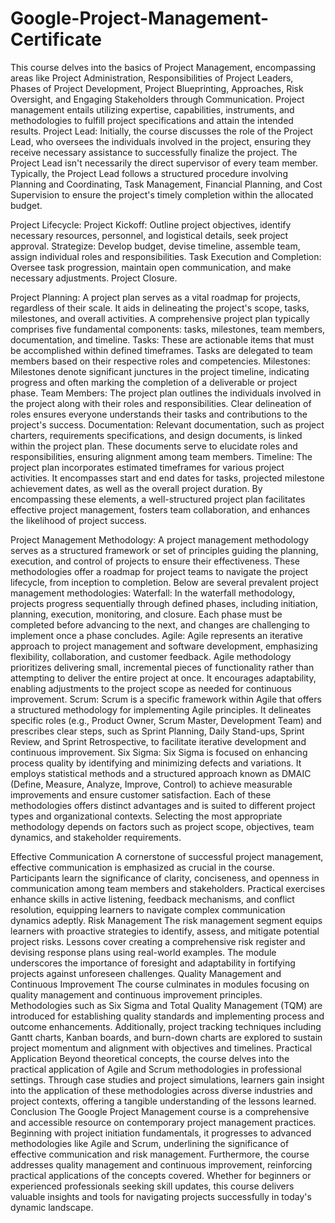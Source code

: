 # Google-Project-Management-Certificate

This course delves into the basics of Project Management, encompassing areas like Project Administration, Responsibilities of Project Leaders, Phases of Project Development, Project Blueprinting, Approaches, Risk Oversight, and Engaging Stakeholders through Communication.
Project management entails utilizing expertise, capabilities, instruments, and methodologies to fulfill project specifications and attain the intended results.
Project Lead:
Initially, the course discusses the role of the Project Lead, who oversees the individuals involved in the project, ensuring they receive necessary assistance to successfully finalize the project. The Project Lead isn't necessarily the direct supervisor of every team member.
Typically, the Project Lead follows a structured procedure involving Planning and Coordinating, Task Management, Financial Planning, and Cost Supervision to ensure the project's timely completion within the allocated budget.

Project Lifecycle:
Project Kickoff: Outline project objectives, identify necessary resources, personnel, and logistical details, seek project approval.
Strategize: Develop budget, devise timeline, assemble team, assign individual roles and responsibilities.
Task Execution and Completion: Oversee task progression, maintain open communication, and make necessary adjustments.
Project Closure.

Project Planning:
A project plan serves as a vital roadmap for projects, regardless of their scale. It aids in delineating the project's scope, tasks, milestones, and overall activities. A comprehensive project plan typically comprises five fundamental components: tasks, milestones, team members, documentation, and timeline.
Tasks: These are actionable items that must be accomplished within defined timeframes. Tasks are delegated to team members based on their respective roles and competencies.
Milestones: Milestones denote significant junctures in the project timeline, indicating progress and often marking the completion of a deliverable or project phase.
Team Members: The project plan outlines the individuals involved in the project along with their roles and responsibilities. Clear delineation of roles ensures everyone understands their tasks and contributions to the project's success.
Documentation: Relevant documentation, such as project charters, requirements specifications, and design documents, is linked within the project plan. These documents serve to elucidate roles and responsibilities, ensuring alignment among team members.
Timeline: The project plan incorporates estimated timeframes for various project activities. It encompasses start and end dates for tasks, projected milestone achievement dates, as well as the overall project duration.
By encompassing these elements, a well-structured project plan facilitates effective project management, fosters team collaboration, and enhances the likelihood of project success.

Project Management Methodology:
A project management methodology serves as a structured framework or set of principles guiding the planning, execution, and control of projects to ensure their effectiveness. These methodologies offer a roadmap for project teams to navigate the project lifecycle, from inception to completion. Below are several prevalent project management methodologies:
Waterfall: In the waterfall methodology, projects progress sequentially through defined phases, including initiation, planning, execution, monitoring, and closure. Each phase must be completed before advancing to the next, and changes are challenging to implement once a phase concludes.
Agile: Agile represents an iterative approach to project management and software development, emphasizing flexibility, collaboration, and customer feedback. Agile methodology prioritizes delivering small, incremental pieces of functionality rather than attempting to deliver the entire project at once. It encourages adaptability, enabling adjustments to the project scope as needed for continuous improvement.
Scrum: Scrum is a specific framework within Agile that offers a structured methodology for implementing Agile principles. It delineates specific roles (e.g., Product Owner, Scrum Master, Development Team) and prescribes clear steps, such as Sprint Planning, Daily Stand-ups, Sprint Review, and Sprint Retrospective, to facilitate iterative development and continuous improvement.
Six Sigma: Six Sigma is focused on enhancing process quality by identifying and minimizing defects and variations. It employs statistical methods and a structured approach known as DMAIC (Define, Measure, Analyze, Improve, Control) to achieve measurable improvements and ensure customer satisfaction.
Each of these methodologies offers distinct advantages and is suited to different project types and organizational contexts. Selecting the most appropriate methodology depends on factors such as project scope, objectives, team dynamics, and stakeholder requirements.

Effective Communication
A cornerstone of successful project management, effective communication is emphasized as crucial in the course. Participants learn the significance of clarity, conciseness, and openness in communication among team members and stakeholders. Practical exercises enhance skills in active listening, feedback mechanisms, and conflict resolution, equipping learners to navigate complex communication dynamics adeptly.
Risk Management
The risk management segment equips learners with proactive strategies to identify, assess, and mitigate potential project risks. Lessons cover creating a comprehensive risk register and devising response plans using real-world examples. The module underscores the importance of foresight and adaptability in fortifying projects against unforeseen challenges.
Quality Management and Continuous Improvement
The course culminates in modules focusing on quality management and continuous improvement principles. Methodologies such as Six Sigma and Total Quality Management (TQM) are introduced for establishing quality standards and implementing process and outcome enhancements. Additionally, project tracking techniques including Gantt charts, Kanban boards, and burn-down charts are explored to sustain project momentum and alignment with objectives and timelines.
Practical Application
Beyond theoretical concepts, the course delves into the practical application of Agile and Scrum methodologies in professional settings. Through case studies and project simulations, learners gain insight into the application of these methodologies across diverse industries and project contexts, offering a tangible understanding of the lessons learned.
Conclusion
The Google Project Management course is a comprehensive and accessible resource on contemporary project management practices. Beginning with project initiation fundamentals, it progresses to advanced methodologies like Agile and Scrum, underlining the significance of effective communication and risk management. Furthermore, the course addresses quality management and continuous improvement, reinforcing practical applications of the concepts covered. Whether for beginners or experienced professionals seeking skill updates, this course delivers valuable insights and tools for navigating projects successfully in today's dynamic landscape.

